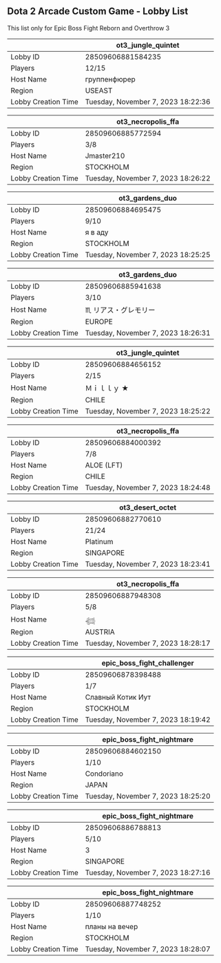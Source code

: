## Dota 2 Arcade Custom Game - Lobby List

This list only for Epic Boss Fight Reborn and Overthrow 3

|  | ot3_jungle_quintet |
| ------ | ------ |
| Lobby ID | 28509606881584235 |
| Players | 12/15 |
| Host Name | группенфюрер |
| Region | USEAST |
| Lobby Creation Time | Tuesday, November 7, 2023 18:22:36 |


|  | ot3_necropolis_ffa |
| ------ | ------ |
| Lobby ID | 28509606885772594 |
| Players | 3/8 |
| Host Name | Jmaster210 |
| Region | STOCKHOLM |
| Lobby Creation Time | Tuesday, November 7, 2023 18:26:22 |


|  | ot3_gardens_duo |
| ------ | ------ |
| Lobby ID | 28509606884695475 |
| Players | 9/10 |
| Host Name | я в аду |
| Region | STOCKHOLM |
| Lobby Creation Time | Tuesday, November 7, 2023 18:25:25 |


|  | ot3_gardens_duo |
| ------ | ------ |
| Lobby ID | 28509606885941638 |
| Players | 3/10 |
| Host Name | ♏ リアス・グレモリー |
| Region | EUROPE |
| Lobby Creation Time | Tuesday, November 7, 2023 18:26:31 |


|  | ot3_jungle_quintet |
| ------ | ------ |
| Lobby ID | 28509606884656152 |
| Players | 2/15 |
| Host Name | Ｍｉｌｌｙ ★ |
| Region | CHILE |
| Lobby Creation Time | Tuesday, November 7, 2023 18:25:22 |


|  | ot3_necropolis_ffa |
| ------ | ------ |
| Lobby ID | 28509606884000392 |
| Players | 7/8 |
| Host Name | ALOE (LFT) |
| Region | CHILE |
| Lobby Creation Time | Tuesday, November 7, 2023 18:24:48 |


|  | ot3_desert_octet |
| ------ | ------ |
| Lobby ID | 28509606882770610 |
| Players | 21/24 |
| Host Name | Platinum |
| Region | SINGAPORE |
| Lobby Creation Time | Tuesday, November 7, 2023 18:23:41 |


|  | ot3_necropolis_ffa |
| ------ | ------ |
| Lobby ID | 28509606887948308 |
| Players | 5/8 |
| Host Name | 𓆉 |
| Region | AUSTRIA |
| Lobby Creation Time | Tuesday, November 7, 2023 18:28:17 |


|  | epic_boss_fight_challenger |
| ------ | ------ |
| Lobby ID | 28509606878398488 |
| Players | 1/7 |
| Host Name | Славный Котик Иут |
| Region | STOCKHOLM |
| Lobby Creation Time | Tuesday, November 7, 2023 18:19:42 |


|  | epic_boss_fight_nightmare |
| ------ | ------ |
| Lobby ID | 28509606884602150 |
| Players | 1/10 |
| Host Name | Condoriano |
| Region | JAPAN |
| Lobby Creation Time | Tuesday, November 7, 2023 18:25:20 |


|  | epic_boss_fight_nightmare |
| ------ | ------ |
| Lobby ID | 28509606886788813 |
| Players | 5/10 |
| Host Name | 3 |
| Region | SINGAPORE |
| Lobby Creation Time | Tuesday, November 7, 2023 18:27:16 |


|  | epic_boss_fight_nightmare |
| ------ | ------ |
| Lobby ID | 28509606887748252 |
| Players | 1/10 |
| Host Name | планы на вечер |
| Region | STOCKHOLM |
| Lobby Creation Time | Tuesday, November 7, 2023 18:28:07 |


